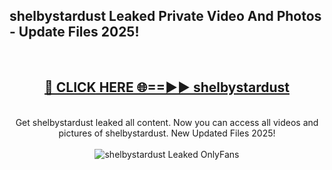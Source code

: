 <h2>shelbystardust Leaked Private Video And Photos - Update Files 2025!</h2>
<br>
<div align="center">
<h2><a href="https://linkcuts.com/hfmhzwbr" rel="nofollow">🔴 CLICK HERE 🌐==►► shelbystardust</a></h2>
<br>
Get shelbystardust leaked all content. Now you can access all videos and pictures of shelbystardust. New Updated Files 2025!
<br>
<br>
<a href="https://linkcuts.com/hfmhzwbr" rel="nofollow" data-target="animated-image.originalLink"><img src="https://i.ibb.co.com/WyWwxjT/player-gif2.gif" alt="shelbystardust Leaked OnlyFans" style="max-width: 100%; display: inline-block;" data-target="animated-image.originalImage"></a>
</div>
<br>